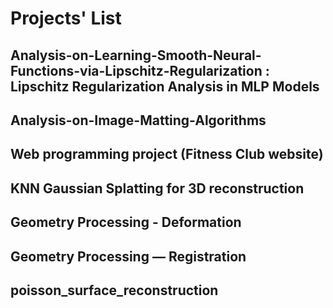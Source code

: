 #  Projects' List
## Analysis-on-Learning-Smooth-Neural-Functions-via-Lipschitz-Regularization : Lipschitz Regularization Analysis in MLP Models
## Analysis-on-Image-Matting-Algorithms
## Web programming project (Fitness Club website)
## KNN Gaussian Splatting for 3D reconstruction
## Geometry Processing - Deformation
## Geometry Processing — Registration
## poisson_surface_reconstruction

